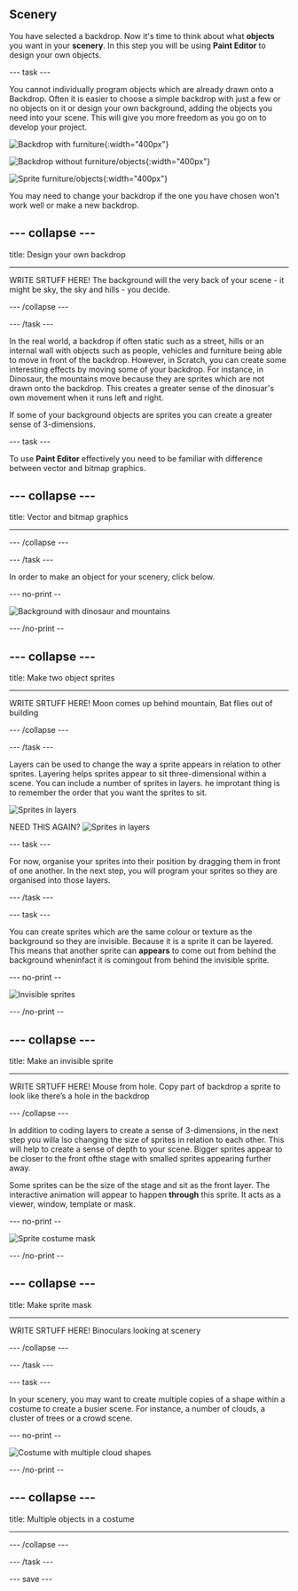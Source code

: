 ## Scenery

You have selected a backdrop. Now it's time to think about what **objects** you want in your **scenery**. In this step you will be using **Paint Editor** to design your own objects.

--- task ---

You cannot individually program objects which are already drawn onto a Backdrop. Often it is easier to choose a simple backdrop with just a few or no objects on it or design your own background, adding the objects you need into your scene. This will give you more freedom as you go on to develop your project.

![Backdrop with furniture](images/challenge2-backdrop-bedroom.png){:width="400px"}

![Backdrop without furniture/objects](images/challenge2-backdrop-no-objects.png){:width="400px"}

![Sprite furniture/objects](images/challenge2-objects.png){:width="400px"}

You may need to change your backdrop if the one you have chosen won't work well or make a new backdrop.

--- collapse ---
---

title: Design your own backdrop

---

WRITE SRTUFF HERE! The background will the very back of your scene - it  might be sky, the sky and hills - you decide. 

--- /collapse ---

--- /task ---

In the real world, a backdrop if often static such as a street, hills or an internal wall with objects such as people, vehicles and furniture being able to move in front  of the backdrop. However, in Scratch, you can create some interesting effects by moving some of your backdrop. For instance, in Dinosaur, the mountains move because they are sprites which are not drawn onto the backdrop. This creates a greater sense of the dinosuar's own movement when it runs left and right.

If some of your background objects are sprites you can create a greater sense of 3-dimensions.

--- task ---

To use **Paint Editor** effectively you need to be familiar with difference between vector and bitmap graphics.

--- collapse ---
---

title: Vector and bitmap graphics

---

--- /collapse ---

--- /task ---

In order to make an object for your scenery, click below.

--- no-print --

![Background with dinosaur and mountains](images/challenge2-dinosaur-left-right.gif)

--- /no-print --

--- collapse ---
---

title: Make two object sprites

---

WRITE SRTUFF HERE! Moon comes up behind mountain, Bat flies out of building

--- /collapse ---

--- /task ---

Layers can be used to change the way a sprite appears in relation to other sprites. Layering helps sprites appear to sit three-dimensional within a scene. You can include a number of sprites in layers. he improtant thing is to remember the order that you want the sprites to sit.

![Sprites in layers](images/challenge2-sprite-layers.png)

NEED THIS AGAIN? 
![Sprites in layers](images/challenge2-sprite-layers.gif)

--- task ---

For now, organise your sprites into their position by dragging them in front of one another. In the next step, you will program your sprites so they are organised into those layers.

--- /task ---

--- task ---

You can create sprites which are the same colour or texture as the background so they are invisible. Because it is a sprite it can be layered. This means that another sprite can **appears** to come out from behind the background wheninfact it is comingout from behind the invisible sprite.

--- no-print --

![Invisible sprites](images/challenge2-sprite-invisible.gif)

--- /no-print --

--- collapse ---
---

title: Make an invisible sprite

---

WRITE SRTUFF HERE! Mouse from hole. Copy part of backdrop a sprite to look like there’s a hole in the backdrop

--- /collapse ---

In addition to coding layers to create a sense of 3-dimensions, in the next step you willa lso changing the size of sprites in relation to each other. This will help to create a sense of depth to your scene. Bigger sprites appear to be closer to the front ofthe stage with smalled sprites appearing further away.

Some sprites can be the size of the stage and sit as the front layer. The interactive animation will appear to happen **through** this sprite. It acts as a viewer, window, template or mask.

--- no-print --

![Sprite costume mask](images/challenge2-sprite-costume-mask.gif)

--- /no-print --

--- collapse ---
---

title: Make sprite mask

---

WRITE SRTUFF HERE! Binoculars looking at scenery

--- /collapse ---

--- /task ---

--- task ---

In your scenery, you may want to create multiple copies of a shape within a costume to create a busier scene. For instance, a number of clouds, a cluster of trees or a crowd scene.

--- no-print --

![Costume with multiple cloud shapes](images/challenge2-sprite-costume-multiples.gif)

--- /no-print --

--- collapse ---
---

title: Multiple objects in a costume

---

--- /collapse ---

--- /task ---

--- save ---

